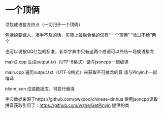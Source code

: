 # 一个顶俩
寻找成语接龙终点（一切归于一个顶俩）

包括娘要嫁人、凑手不及的话，实际上最后合格的仅有“一个顶俩” “救过不给”两个

也可以说按QQ红包的标准，新华字典中只有这两个成语可以终结一场成语接龙

main2.cpp  生成output.txt（UTF-8格式）请与jsoncpp一起编译

main.cpp   遍历output.txt（UTF-8格式）来获取不可接龙的音 请与Pinyin.h一起编译

idiom.json 成语数据库，可自行替换

字典数据来源于https://github.com/pwxcoo/chinese-xinhua 使用jsoncpp读取
拼音获取引用了：https://github.com/wzhe/GetPinyin 提供的类
